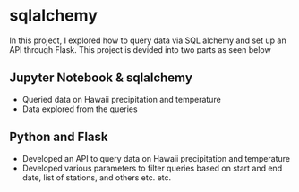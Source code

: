 # sqlalchemy

In this project, I explored how to query data via SQL alchemy and set up an API through Flask. This project is devided into two parts as seen below

## Jupyter Notebook & sqlalchemy

* Queried data on Hawaii precipitation and temperature 
* Data explored from the queries 

## Python and Flask
* Developed an API to query data on Hawaii precipitation and temperature
* Developed various parameters to filter queries based on start and end date, list of stations, and others etc. etc.

